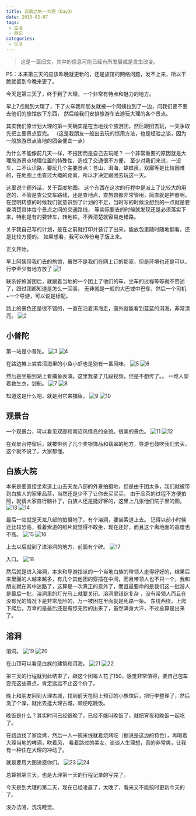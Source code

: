 ```yaml
---
title: 云南之旅——大理（Day3）
date: 2015-02-07
tags:
 - 生活
 - 游记
categories:
 - 生活
---
```


> 这是一篇旧文，其中的信息可能已经有所发展或是发生改变。

PS：本来第三天的应该昨晚就更新的，还是旅馆的网络问题，发不上来，所以干脆就留到今晚来更了。

今天是第三天了，终于到了大理，一个非常有特点和魅力的地方。

早上7点就到大理了，下了火车我和朋友就被一个阿姨拉到了一边，问我们要不要去他们的旅馆放下东西，
然后给我们安排旅游车去游玩大理的各个景点。

<!-- more -->

其实我们原计划大理的第一天确实是在当地找个旅游团，然后跟团去玩，一天争取先把主要景点耍完。
（这是我朋友一般出去玩的惯用方法，也是经验之谈，因为一般旅游景点当地的团会便宜一点）

为什么不能像前几天一样，不报团而是自己去玩呢？ 一个非常重要的原因就是大理旅游景点地理位置的特殊性，造成了交通很不方便，
至少对我们来说，一没车，二不认识路，要玩几个主要景点：苍山，洱海，蝴蝶泉，双廊等是比较困难的，在地图上也查过大概的距离，所以才决定跟团去玩这一天。

这里说个题外话，关于百度地图。
这个东西在这次的行程中是派上了比较大的用途的，不管是查公交车路线，还是查地点，查旅馆都非常管用，简直就是神器啊。
在昆明转悠的时候我们就意识到了计划的不足，当时写的时候没想到的一点就是要查清楚具体每个景点之间的交通路线，
等实际要去的时候就发现还是必须落实下来，特别是有的要转车，转地铁，不弄清楚就容易走错路。

关于我自己写的计划，是在之前就打印并装订了出来，能放包里随时随地翻看，还是比较方便的。
如果想看，我可以传份电子版上来。

正文开始。

早上阿姨带我们去的旅馆，虽然不是我们在网上订的那家，但是环境也还是可以，行李至少有地方放了
![1](https://i.loli.net/2018/10/05/5bb6fb941a28e.png)

联系好旅游团后，就跟着当地的一个团上了他们的车，坐车的过程等等就不赘述了，跟过团都知道是怎么一回事，
无非就是一般的大巴或中巴车，然后一个司机+一个导游，可以说是标配。

路上的景色还是很不错的，一直在沿着洱海走，窗外就能看到蓝蓝的洱海，非常漂亮。
![2](https://i.loli.net/2018/10/05/5bb6fcf31dd4e.png)

## 小普陀

第一站是小普陀。
![3](https://i.loli.net/2018/10/05/5bb701a046d91.png)
![4](https://i.loli.net/2018/10/05/5bb701e43e2b9.png)

在路边摊上尝尝洱海里的小鱼小虾也是别有一番风味。
![5](https://i.loli.net/2018/10/05/5bb7022e33cfe.png)
![6](https://i.loli.net/2018/10/05/5bb7022f56cfc.png)

然后是坐船到湖上看捕鱼表演。这里我录了几段视频，但是不想传了。。
一堆人穿着救生衣，划船。
![7](https://i.loli.net/2018/10/05/5bb702591efc5.png)
![8](https://i.loli.net/2018/10/05/5bb7025b8c2f7.png)

知道这是什么吧，就是用它来捕鱼。
![9](https://i.loli.net/2018/10/05/5bb702806d051.png)
![10](https://i.loli.net/2018/10/05/5bb7028258f17.png)

## 观景台

一个观景台，可以看见双廊和南诏风情岛的全貌。很美的景色。
![11](https://i.loli.net/2018/10/05/5bb702ac95f4e.png)
![12](https://i.loli.net/2018/10/05/5bb702ac9b660.png)

在观景台停留后，就被带到了几个卖银饰品和翡翠的地方，导游也鼓吹我们去买，这个就不说了，大家都懂。

## 白族大院

本来是要直接坐索道上山去天龙八部的外景拍摄地，但是由于团太多，我们就被带到白族人的家里品茶，当然还是少不了让你去买买买。
由于品茶的过程不方便拍照，就请大家自行脑补了，白族人还是挺好客的，这里上几张他们院子里的图。
![13](https://i.loli.net/2018/10/05/5bb702e0dc930.png)
![14](https://i.loli.net/2018/10/05/5bb702e327344.png)

最后一站就是天龙八部的拍摄地了，有个溶洞，要坐索道上去。
记得以前小时候还比较恐高，看着索道的照片就觉得不敢坐，现在还好，而且这个离地面的高度也不高。
![15](https://i.loli.net/2018/10/05/5bb7030fd345c.png)
![16](https://i.loli.net/2018/10/05/5bb7031039b2b.png)

上去以后就到了进溶洞的地方，前面有个碑。
![17](https://i.loli.net/2018/10/05/5bb7033ab4c9f.png)

入口。
![18](https://i.loli.net/2018/10/05/5bb7034f6af36.png)

然后就是进入溶洞，本来和导游指派的一个当地白族的带领人走得好好的，结果后来里面的人越来越多，有几个其他团的穿插在中间，而且带领人也不只一个，我和朋友就在其中迷路了，这算是一次真正的意外了，而且最要命的是我们这一批游人是最后一批，溶洞里的灯光马上就要关闭。溶洞里错综复杂 ，没有带领人而且在没有光的情况下是非常危险的，万一被困在里面就是死路一条。
东绕西绕，上爬下爬后，万幸的是最后还是有惊无险的出来了，虽然满身大汗，不过总算是出来了。

## 溶洞

溶洞。
![19](https://i.loli.net/2018/10/05/5bb703707366e.png)
![20](https://i.loli.net/2018/10/05/5bb7037304de5.png)

在山顶可以看见白族的建筑和洱海。
![21](https://i.loli.net/2018/10/05/5bb7039527cb7.png)
![22](https://i.loli.net/2018/10/05/5bb7039586727.png)

第三天的行程就到此结束了，跟这个团每人花了150，感觉非常值得，要自己包车耍完这些景点，肯定远远不止这个价了。

晚上和朋友回到大理古城，找到前天在网上预订的小旅馆后，把行李整理了，然后洗了个澡，就出去逛大理古城，顺便吃晚饭。

晚饭是什么？其实时间已经很晚了，已经不能叫晚饭了，就把宵夜和晚饭一起吃了。

在路边找了家烧烤，然后一人一碗米线就着烧烤吃（据说是这边的特色），再喝着大理当地的啤酒，吹着风，
看着路过的美女，谈谈人生理想，真的非常爽，让我有一种住在大理的冲动了。

就是要用大图诱惑你们。
![23](https://i.loli.net/2018/10/05/5bb703d2dc0c8.png)
![24](https://i.loli.net/2018/10/05/5bb703d570802.png)

总算把第三天，也是大理第一天的行程记录的写完了。

今天是到大理的第二天，现在已经凌晨了，太晚了，看来又不能按时更新今天的了。

没办法咯，洗洗睡觉。
